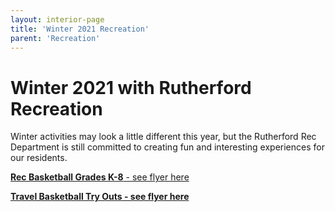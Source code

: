 ```yaml
---
layout: interior-page
title: 'Winter 2021 Recreation'
parent: 'Recreation'
---
```

# Winter 2021 with Rutherford Recreation

Winter activities may look a little different this year, but the Rutherford Rec Department is still committed to creating fun and interesting experiences for our residents. 


[**Rec Basketball Grades K-8** - see flyer here](https://storage.googleapis.com/static.rutherford-nj.com/recreation/winter-2020-21/WINTER%20Basketball%20Registration_2020_K-8th.pdf)

[**Travel Basketball Try Outs - see flyer here**](https://storage.googleapis.com/static.rutherford-nj.com/recreation/winter-2020-21/Travel%20Basketball%20Flyer%202021-2.pdf)

